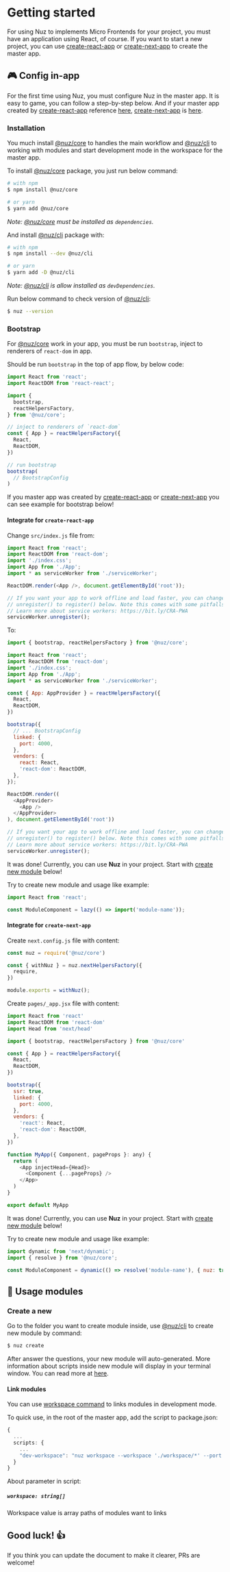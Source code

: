 # Getting started

For using Nuz to implements Micro Frontends for your project, you must have an application using React, of course.
If you want to start a new project, you can use [create-react-app](https://create-react-app.dev) or [create-next-app](https://github.com/zeit/next.js) to create the master app.

## 🎮 Config in-app

For the first time using Nuz, you must configure Nuz in the master app. It is easy to game, you can follow a step-by-step below. And if your master app created by [create-react-app](https://create-react-app.dev) reference [here]((https://github.com/lamhieu-vk/nuz/tree/develop/examples/apps/creact-react-app)), [create-next-app](https://github.com/zeit/next.js) is [here](https://github.com/lamhieu-vk/nuz/tree/develop/examples/apps/create-next-app).


### Installation 

You much install [@nuz/core](https://github.com/lamhieu-vk/nuz/tree/develop/packages/nuz-core) to handles the main workflow and [@nuz/cli](https://github.com/lamhieu-vk/nuz/tree/develop/packages/nuz-cli) to working with modules and start development mode in the workspace for the master app.

To install [@nuz/core](https://github.com/lamhieu-vk/nuz/tree/develop/packages/nuz-core) package, you just run below command:
```sh
# with npm
$ npm install @nuz/core

# or yarn
$ yarn add @nuz/core
```
*Note: [@nuz/core](https://github.com/lamhieu-vk/nuz/tree/develop/packages/nuz-core) must be installed as `dependencies`.*

And install [@nuz/cli](https://github.com/lamhieu-vk/nuz/tree/develop/packages/nuz-cli) package with:
```sh
# with npm
$ npm install --dev @nuz/cli

# or yarn
$ yarn add -D @nuz/cli
```
*Note: [@nuz/cli](https://github.com/lamhieu-vk/nuz/tree/develop/packages/nuz-cli) is allow installed as `devDependencies`.*

Run below command to check version of [@nuz/cli](https://github.com/lamhieu-vk/nuz/tree/develop/packages/nuz-cli):
```sh
$ nuz --version
```

### Bootstrap

For [@nuz/core](https://github.com/lamhieu-vk/nuz/tree/develop/packages/nuz-core) work in your app, you must be run `bootstrap`, inject to renderers of `react-dom` in app.

Should be run `bootstrap` in the top of app flow, by below code:
```ts
import React from 'react';
import ReactDOM from 'react-react';

import { 
  bootstrap,
  reactHelpersFactory,
} from '@nuz/core';

// inject to renderers of `react-dom`
const { App } = reactHelpersFactory({
  React,
  ReactDOM,
})

// run bootstrap
bootstrap(
  // BootstrapConfig
)
```

If you master app was created by [create-react-app](https://create-react-app.dev) or [create-next-app](https://github.com/zeit/next.js) you can see example for bootstrap below!

#### Integrate for `create-react-app`

Change `src/index.js` file from:
```js
import React from 'react';
import ReactDOM from 'react-dom';
import './index.css';
import App from './App';
import * as serviceWorker from './serviceWorker';

ReactDOM.render(<App />, document.getElementById('root'));

// If you want your app to work offline and load faster, you can change
// unregister() to register() below. Note this comes with some pitfalls.
// Learn more about service workers: https://bit.ly/CRA-PWA
serviceWorker.unregister();

```

To:
```js
import { bootstrap, reactHelpersFactory } from '@nuz/core';

import React from 'react';
import ReactDOM from 'react-dom';
import './index.css';
import App from './App';
import * as serviceWorker from './serviceWorker';

const { App: AppProvider } = reactHelpersFactory({
  React,
  ReactDOM,
})

bootstrap({
  // ... BootstrapConfig
  linked: {
    port: 4000,
  },
  vendors: {
    react: React,
    'react-dom': ReactDOM,
  },
});

ReactDOM.render((
  <AppProvider>
    <App />
  </AppProvider>
), document.getElementById('root'))

// If you want your app to work offline and load faster, you can change
// unregister() to register() below. Note this comes with some pitfalls.
// Learn more about service workers: https://bit.ly/CRA-PWA
serviceWorker.unregister();
```

It was done! Currently, you can use **Nuz** in your project. Start with [create new module](https://github.com/lamhieu-vk/nuz/blob/develop/docs/GET_STARTED.md#create-a-new) below!

Try to create new module and usage like example:
```js
import React from 'react';

const ModuleComponent = lazy(() => import('module-name'));
```

#### Integrate for `create-next-app`

Create `next.config.js` file with content:
```js
const nuz = require('@nuz/core')

const { withNuz } = nuz.nextHelpersFactory({
  require,
})

module.exports = withNuz();
```

Create `pages/_app.jsx` file with content:
```js
import React from 'react'
import ReactDOM from 'react-dom'
import Head from 'next/head'

import { bootstrap, reactHelpersFactory } from '@nuz/core'

const { App } = reactHelpersFactory({
  React, 
  ReactDOM,
})

bootstrap({
  ssr: true,
  linked: {
    port: 4000,
  },
  vendors: {
    'react': React,
    'react-dom': ReactDOM,
  },
})

function MyApp({ Component, pageProps }: any) {
  return (
    <App injectHead={Head}>
      <Component {...pageProps} />
    </App>
  )
}

export default MyApp
```

It was done! Currently, you can use **Nuz** in your project. Start with [create new module](https://github.com/lamhieu-vk/nuz/blob/develop/docs/GET_STARTED.md#create-a-new) below!

Try to create new module and usage like example:
```js
import dynamic from 'next/dynamic';
import { resolve } from '@nuz/core';

const ModuleComponent = dynamic(() => resolve('module-name'), { nuz: true });
```

## 🎲 Usage modules

### Create a new

Go to the folder you want to create module inside, use [@nuz/cli](https://github.com/lamhieu-vk/nuz/tree/develop/packages/nuz-cli) to create new module by command:
```sh
$ nuz create
```
After answer the questions, your new module will auto-generated.
More information about scripts inside new module will display in your terminal window. You can read more at [here](https://github.com/lamhieu-vk/nuz/tree/develop/packages/nuz-cli#commands).

#### Link modules

You can use [workspace command](https://github.com/lamhieu-vk/nuz/tree/develop/packages/nuz-cli#nuz-workspace) to links modules in development mode.

To quick use, in the root of the master app, add the script to package.json:
```ts
{
  ... 
  scripts: {
    ...
    "dev-workspace": "nuz workspace --workspace './workspace/*' --port 4000"
  }
}
```

About parameter in script:

##### `workspace: string[]`
Workspace value is array paths of modules want to links

## Good luck! 👍

If you think you can update the document to make it clearer, PRs are welcome!
